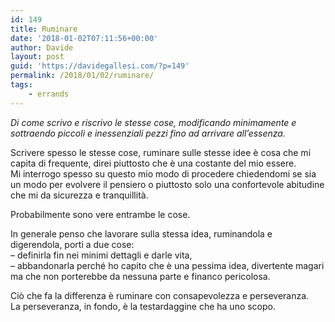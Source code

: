 ```yaml
---
id: 149
title: Ruminare
date: '2018-01-02T07:11:56+00:00'
author: Davide
layout: post
guid: 'https://davidegallesi.com/?p=149'
permalink: /2018/01/02/ruminare/
tags:
    - errands
---
```


*Di come scrivo e riscrivo le stesse cose, modificando minimamente e sottraendo piccoli e inessenziali pezzi fino ad arrivare all’essenza.*

Scrivere spesso le stesse cose, ruminare sulle stesse idee è cosa che mi capita di frequente, direi piuttosto che è una costante del mio essere.  
Mi interrogo spesso su questo mio modo di procedere chiedendomi se sia un modo per evolvere il pensiero o piuttosto solo una confortevole abitudine che mi da sicurezza e tranquillità.

Probabilmente sono vere entrambe le cose.

In generale penso che lavorare sulla stessa idea, ruminandola e digerendola, porti a due cose:  
– definirla fin nei minimi dettagli e darle vita,  
– abbandonarla perché ho capito che è una pessima idea, divertente magari ma che non porterebbe da nessuna parte e financo pericolosa.

Ciò che fa la differenza è ruminare con consapevolezza e perseveranza.  
La perseveranza, in fondo, è la testardaggine che ha uno scopo.